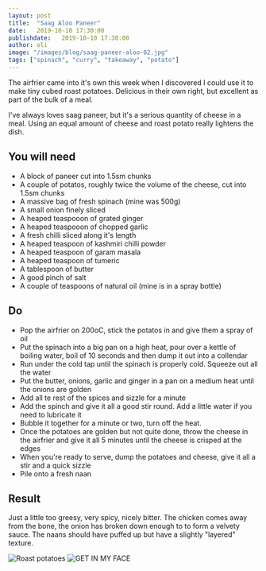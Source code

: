 ```yaml
---
layout: post
title:  "Saag Aloo Paneer"
date:   2019-10-10 17:30:00
publishdate:   2019-10-10 17:30:00
author: oli
image: "/images/blog/saag-paneer-aloo-02.jpg"
tags: ["spinach", "curry", "takeaway", "potato"]
---
```


The airfrier came into it's own this week when I discovered I could use it to make tiny cubed roast potatoes. Delicious in their own right, but excellent as part of the bulk of a meal.

I've always loves saag paneer, but it's a serious quantity of cheese in a meal.  Using an equal amount of cheese and roast potato really lightens the dish.




## You will need

* A block of paneer cut into 1.5sm chunks
* A couple of potatos, roughly twice the volume of the cheese, cut into 1.5sm chunks
* A massive bag of fresh spinach (mine was 500g)
* A small onion finely sliced
* A heaped teaspooon of grated ginger
* A heaped teaspooon of chopped garlic
* A fresh chilli sliced along it's length
* A heaped teaspoon of kashmiri chilli powder
* A heaped teaspoon of garam masala
* A heaped teaspoon of tumeric
* A tablespoon of butter
* A good pinch of salt
* A couple of teaspoons of natural oil (mine is in a spray bottle)

## Do

* Pop the airfrier on 200oC, stick the potatos in and give them a spray of oil
* Put the spinach into a big pan on a high heat, pour over a kettle of boiling water, boil of 10 seconds and then dump it out into a collendar 
* Run under the cold tap until the spinach is properly cold.  Squeeze out all the water
* Put the butter, onions, garlic and ginger in a pan on a medium heat until the onions are golden
* Add all te rest of the spices and sizzle for a minute
* Add the spinch and give it all a good stir round.  Add a little water if you need to lubricate it
* Bubble it together for a minute or two, turn off the heat.
* Once the potatoes are golden but not quite done, throw the cheese in the airfrier and give it all 5 minutes until the cheese is crisped at the edges
* When you're ready to serve, dump the potatoes and cheese, give it all a stir and a quick sizzle
* Pile onto a fresh naan


## Result

Just a little too greesy, very spicy, nicely bitter.  The chicken comes away from the bone, the onion has broken down enough to to form a velvety sauce.  The naans should have puffed up but have a slightly "layered" texture.

![Roast potatoes](/images/blog/saag-paneer-aloo-01.jpg)
![GET IN MY FACE](/images/blog/saag-paneer-aloo-02.jpg)
